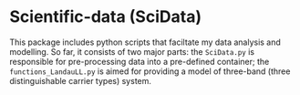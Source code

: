 # Scientific-data (SciData)
This package includes python scripts that faciltate my data analysis and modelling. So far, it consists of two major parts: the `SciData.py` is responsible for pre-processing data into a pre-defined container; the `functions_LandauLL.py` is aimed for providing a model of three-band (three distinguishable carrier types) system.
